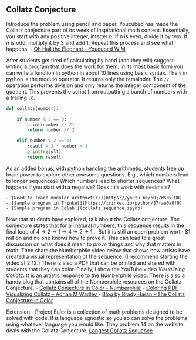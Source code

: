 ## Collatz Conjecture

Introduce the problem using pencil and paper. Youcubed has made the Collatz conjecture part of its week of inspirational math content. Essentially, you start with any positive integer, integer n. If n is even, divide it by two. If n is odd, multiply it by 3 and add 1. Repeat this process and see what happens. 
    - [Oh Hail the Elephant - Youcubed WIM](https://www.youcubed.org/wp-content/uploads/2019/08/WIM-Oh-Hail-the-Elephant-Grades-6-8.pdf)

After students get tired of calculating by hand (and they will) suggest writing a program that does the work for them. In its most basic form you can write a function in python in about 10 lines using basic syntax. The `%` in python is the modulo operator. It returns only the remainder. The `//` operation performs division and only returns the integer component of the quotient. This prevents the script from outputting a bunch of numbers with a trailing `.0`. 

```python
def collatz(number):

    if number % 2 == 0:
        print(number // 2)
        return number // 2

    elif number % 2 == 1:
        result = 3 * number + 1
        print(result)
        return result
```

As an added bonus, with python handling the arithmetic, students free up brain power to explore other awesome questions. E.g., which numbers lead to longer sequences? Which numbers lead to shorter sequences? What happens if you start with a negative? Does this work with decimals?


    - [Need to Teach modular arithmetic?](https://youtu.be/5OjZWSdxlU0)
    - [Sample program in Trinket](https://trinket.io/python/37fae0a0f9)
    - [Sample program in Colab ](collatz_sequence.ipynb)
 

Now that students have explored, talk about the Collatz conjecture. The conjecture states that for all natural numbers, this sequence results in the final loop of 4 -> 2 -> 1 -> 4 -> 2 -> 1... But it is still an open problem worth $1 million and no one knows how to prove it. This can lead to a great discussion on what does it mean to *prove* things and why that matters in math. Then share the Numberphile video below that shows how artists have created a visual representation of the sequence. (I recommend starting the video at 2:12.) There is also a PDF that can be printed and shared with students that they can color. Finally, I show the YouTube video *Visualizing Collatz*. It is an artistic response to the Numberphile video. There is also a handy blog that contains all of the Numberphile resources on the Collatz Conjecture. 
    - [Collatz Conjecture in Color - Numberphile](https://www.youtube.com/watch?v=LqKpkdRRLZw)
    - [Coloring PDF](https://static1.squarespace.com/static/548b5b70e4b0b57ba182907d/t/58da8df81b10e35ee212221a/1490718217324/seaweed_file.jpg)
    - [Visualizing Collatz - Adrian M Wadley ](https://www.youtube.com/channel/UC_Izu8EyqRjJBdWM9wLhWlg)
    - [Blog by Brady Haran - The Collatz Conjecture in Color](https://www.bradyharanblog.com/blog/the-collatz-conjecture-in-colour)

Extension
    - Project Euler is a collection of math problems designed to be solved with code. It is language agnostic so you so can solve the problems using whatever language you would like. They problem 14 on the website deals with the Collatz Conjecture. [Longest Collatz Sequence](https://projecteuler.net/problem=14)


